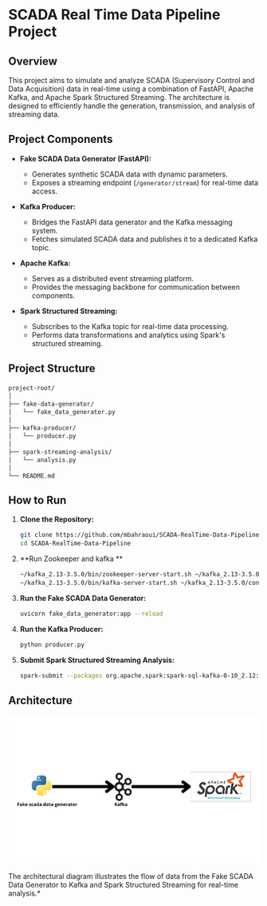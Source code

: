 # SCADA Real Time Data Pipeline Project

## Overview

This project aims to simulate and analyze SCADA (Supervisory Control and Data Acquisition) data in real-time using a combination of FastAPI, Apache Kafka, and Apache Spark Structured Streaming. The architecture is designed to efficiently handle the generation, transmission, and analysis of streaming data.

## Project Components

- **Fake SCADA Data Generator (FastAPI):**
  - Generates synthetic SCADA data with dynamic parameters.
  - Exposes a streaming endpoint (`/generator/stream`) for real-time data access.

- **Kafka Producer:**
  - Bridges the FastAPI data generator and the Kafka messaging system.
  - Fetches simulated SCADA data and publishes it to a dedicated Kafka topic.

- **Apache Kafka:**
  - Serves as a distributed event streaming platform.
  - Provides the messaging backbone for communication between components.

- **Spark Structured Streaming:**
  - Subscribes to the Kafka topic for real-time data processing.
  - Performs data transformations and analytics using Spark's structured streaming.

## Project Structure

```plaintext
project-root/
│
├── fake-data-generator/
│   └── fake_data_generator.py
│
├── kafka-producer/
│   └── producer.py
│
├── spark-streaming-analysis/
│   └── analysis.py
│
└── README.md
```


## How to Run

1. **Clone the Repository:**
   ```bash
   git clone https://github.com/mbahraoui/SCADA-RealTime-Data-Pipeline.git
   cd SCADA-RealTime-Data-Pipeline
   ```

2. **Run Zookeeper and kafka **
   ```bash
   ~/kafka_2.13-3.5.0/bin/zookeeper-server-start.sh ~/kafka_2.13-3.5.0/config/zookeeper.properties
   ~/kafka_2.13-3.5.0/bin/kafka-server-start.sh ~/kafka_2.13-3.5.0/config/server.properties
   ```

3. **Run the Fake SCADA Data Generator:**
   ```bash
   uvicorn fake_data_generator:app --reload
   ```

4. **Run the Kafka Producer:**
   ```bash
   python producer.py
   ```

5. **Submit Spark Structured Streaming Analysis:**
   ```bash
   spark-submit --packages org.apache.spark:spark-sql-kafka-0-10_2.12:3.4.1 analysis.py
   ```

## Architecture

![Project Architecture](architecture.png)

The architectural diagram illustrates the flow of data from the Fake SCADA Data Generator to Kafka and Spark Structured Streaming for real-time analysis.*



